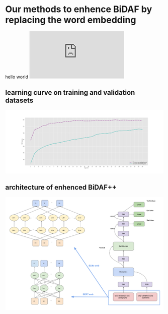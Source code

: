 # Our methods to enhence BiDAF by replacing the word embedding
hello world
![](http://latex.codecogs.com/gif.latex?%5C%5Ba_%7Bij%7D%20%5C%2C%3D%5C%2C%20w_1%20*%20h_i%20&plus;%20w_2%20*%20h_j%20&plus;w_3%20*%20%28h_i%20%5Codot%20h_j%29%5C%5D)
## learning curve on training and validation datasets
![Screenshot](photo.png)

## architecture of enhenced BiDAF++
![Screenshot](Arch.png)

